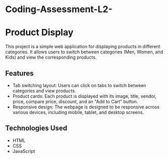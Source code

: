 # Coding-Assessment-L2-
# Product Display

This project is a simple web application for displaying products in different categories. It allows users to switch between categories (Men, Women, and Kids) and view the corresponding products.

## Features

- Tab switching layout: Users can click on tabs to switch between categories and view products.
- Product cards: Each product is displayed with its image, title, vendor, price, compare price, discount, and an "Add to Cart" button.
- Responsive design: The webpage is designed to be responsive across various devices, including mobile, tablet, and desktop screens.

## Technologies Used

- HTML
- CSS
- JavaScript
